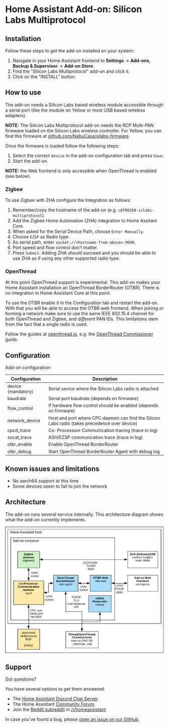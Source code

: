 # Home Assistant Add-on: Silicon Labs Multiprotocol

## Installation

Follow these steps to get the add-on installed on your system:

1. Navigate in your Home Assistant frontend to **Settings** -> **Add-ons, Backup & Supervisor** -> **Add-on Store**.
2. Find the "Silicon Labs Multiprotocol" add-on and click it.
3. Click on the "INSTALL" button.

## How to use

The add-on needs a Silicon Labs based wireless module accessible through a
serial port (like the module on Yellow or most USB based wireless adapters).

**NOTE:** The Silicon Labs Multiprotocol add-on needs the RCP Multi-PAN firmware
loaded on the Silicon Labs wireless controller. For Yellow, you can find this
firmware at [github.com/NabuCasa/silabs-firmware](https://github.com/NabuCasa/silabs-firmware).

Once the firmware is loaded follow the following steps:

1. Select the correct `device` in the add-on configuration tab and press `Save`.
2. Start the add-on.

**NOTE:** the Web frontend is only accessible when OpenThread is enabled (see below).

### Zigbee

To use Zigbee with ZHA configure the Integration as follows:

1. Remember/copy the hostname of the add-on (e.g. `c8f00288-silabs-multiprotocol`).
2. Add the Zigbee Home Automation (ZHA) integration to Home Assitant Core
3. When asked for the Serial Device Path, choose `Enter Manually`.
4. Choose `EZSP` as Radio type.
5. As serial path, enter `socket://<hostname-from-above>:9999`.
6. Port speed and flow control don't matter.
7. Press `Submit`. Adding ZHA should succeed and you should be able to use ZHA
   as if using any other supported radio type.

### OpenThread

At this point OpenThread support is experimental. This add-on makes your Home
Assistant installation an OpenThread BorderRouter (OTBR). There is no integration
in Home Assistant Core at this point.

To use the OTBR enable it in the Configuration tab and restart the add-on. With
that you will be able to access the OTBR web frontend. When joining or forming a
network make sure to use the same IEEE 802.15.4 channel for both OpenThread and
Zigbee, and *different* PAN IDs. This limitations stem from the fact that a single
radio is used.

Follow the guides at [openthread.io](https://openthread.io), e.g. the [OpenThread
Commissioner](https://openthread.io/guides/commissioner) guide.

## Configuration

Add-on configuration:

| Configuration      | Description                                            |
|--------------------|--------------------------------------------------------|
| device (mandatory) | Serial sevice where the Silicon Labs radio is attached |
| baudrate           | Serial port baudrate (depends on firmware)   |
| flow_control       | If hardware flow control should be enabled (depends on firmware) |
| network_device     | Host and port where CPC daemon can find the Silicon Labs radio (takes precedence over device) |
| cpcd_trace         | Co-Processsor Communication tracing (trace in log)     |
| socat_trace        | ASH/EZSP communication trace (trace in log)            |
| otbr_enable        | Enable OpenThread BorderRouter                         |
| otbr_debug         | Start OpenThread BorderRouter Agent with debug log     |

## Known issues and limitations

- No aarch64 support at this time
- Some devices seem to fail to join the network

## Architecture

The add-on runs several service internally. This architecture diagram shows what
the add-on currently implements.

![Silicon Labs Multiprotocol Add-on Architecture](images/architecture.png)

## Support

Got questions?

You have several options to get them answered:

- The [Home Assistant Discord Chat Server][discord].
- The Home Assistant [Community Forum][forum].
- Join the [Reddit subreddit][reddit] in [/r/homeassistant][reddit]

In case you've found a bug, please [open an issue on our GitHub][issue].

[discord]: https://discord.gg/c5DvZ4e
[forum]: https://community.home-assistant.io
[reddit]: https://reddit.com/r/homeassistant
[issue]: https://github.com/home-assistant/addons/issues
